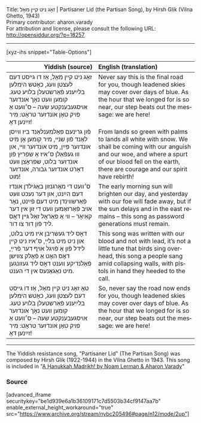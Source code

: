 <html>
<head></head>
<body>
Title: זאָג ניט קײן מאָל | Partisaner Lid (the Partisan Song), by Hirsh Glik (Vilna Ghetto, 1943)<br />
Primary contributor: aharon.varady<br />
For attribution and license, please consult the following URL: <a href="http://opensiddur.org/?p=18257">http://opensiddur.org/?p=18257</a>
<p />
<hr />

[xyz-ihs snippet="Table-Options"]<table style="margin-left: auto; margin-right: auto;" class="draggable">
<thead><tr><th id="x" style="text-align: right;">Yiddish (source)</th><th style="text-align: left;">English (translation)</th></tr></thead>
<tbody>
<tr>
<td style="vertical-align:top;">
<div class="yiddish" lang="yi">
זאָג ניט קײן מאָל, אַז דו גײסט דעם לעצטן װעג, 
כאָטש הימלען בלײַענע פֿאַרשטעלן בלױע טעג.
קומען װעט נאָך אונדזער אױסגעבענקטע שעה – 
ס׳װעט אַ פּױק טאָן אונדזער טראָט: מיר זײַנען דאָ!   
</span></div></td>

<td style="vertical-align:top;"><div class="english" lang="en">
Never say this is the final road for you, 
though leadened skies may cover over days of blue. 
As the hour that we longed for is so near, 
our step beats out the message: we are here!
</div></td>
</tr>


<tr>
<td style="vertical-align:top;">
<div class="yiddish" lang="yi">
פֿון גרינעם פּאַלמענלאַנד ביז װײַסן לאַנד פֿון שנײ, 
מיר קומען אָן מיט אונדזער פּײַן, מיט אונדזער װײ, 
און װוּ געפֿאַלן ס׳איז אַ שפּריץ פֿון אונדזער בלוט, 
שפּראָצן װעט דאָרט אונדזער גבֿורה, אונדזער מוט! 
</span></div></td>

<td style="vertical-align:top;"><div class="english" lang="en">
From lands so green with palms to lands all white with snow. 
We shall be coming with our anguish and our woe, 
and where a spurt of our blood fell on the earth, 
there are courage and our spirit have rebirth!
</div></td>
</tr>


<tr>
<td style="vertical-align:top;">
<div class="yiddish" lang="yi">
ס׳װעט די מאָרגנזון באַגילדן אונדז דעם הײַנט,
און דער נעכט װעט פֿאַרשװינדן מיט דעם פֿײַנט, 
נאָר אױב פֿאַרזאַמען װעט די זון אין דער קאַיאָר – 
װי אַ פּאַראָל זאָל גײן דאָס ליד פֿון דור צו דור.   
</span></div></td>

<td style="vertical-align:top;"><div class="english" lang="en">
The early morning sun will brighten our day, 
and yesterday with our foe will fade away, 
but if the sun delays and in the east remains – 
this song as password generations must remain.
</div></td>
</tr>


<tr>
<td style="vertical-align:top;">
<div class="yiddish" lang="yi">
דאָס ליד געשריבן איז מיט בלוט, און ניט מיט בלײַ, 
ס׳איז ניט קײן לידל פֿון אַ פֿױגל אױף דער פֿרײַ, 
דאָס האָט אַ פֿאָלק צװישן פֿאַלנדיקע װענט דאָס ליד 
געזונגען מיט נאַגאַנעס אין די הענט. 
</span></div></td>

<td style="vertical-align:top;"><div class="english" lang="en">
This song was written with our blood and not with lead, 
it’s not a little tune that birds sing overhead, 
this song a people sang amid collapsing walls, 
with pistols in hand they heeded to the call.
</div></td>
</tr>


<tr>
<td style="vertical-align:top;">
<div class="yiddish" lang="yi">
טאָ זאָג ניט קײן מאָל, אַז דו גײסט דעם לעצטן װעג, 
כאָטש הימלען בלײַענע פֿאַרשטעלן בלױע טעג. 
קומען װעט נאָך אונדזער אױסגעבענקטע שעה – 
ס׳װעט אַ פּױק טאָן אונדזער טראָט: מיר זײַנען דאָ!   
</span></div></td>

<td style="vertical-align:top;"><div class="english" lang="en">
So, never say the road now ends for you, 
though leadened skies may cover over days of blue. 
As the hour that we longed for is so near, 
our step beats out the message: we are here!
</div></td></tr>
</tbody></table>

<hr />

The Yiddish resistance song, "Partisaner Lid" (The Partisan Song) was composed by Hirsh Glik (1922-1944) in the Vilna Ghetto in 1943. This song is included in "<a href="https://opensiddur.org/compilations/madrikhim/hanukkah/nomi-and-aharons-hanukkah-madrikh/">A Ḥanukkah Madrikh! by Noam Lerman &amp; Aharon Varady</a>"

<h3>Source</h3>

[advanced_iframe securitykey="be1d939e6a1b36109171c7d5503b34cf9147aa7b" enable_external_height_workaround="true" src="https://www.archive.org/stream/nybc205496#page/n12/mode/2up"]
</body>
</html>